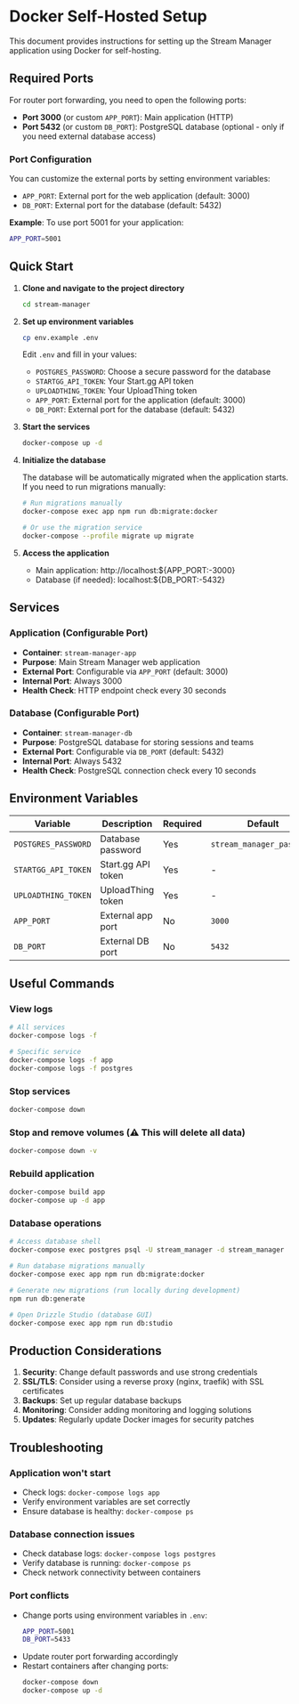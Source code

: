 # Docker Self-Hosted Setup

This document provides instructions for setting up the Stream Manager application using Docker for self-hosting.

## Required Ports

For router port forwarding, you need to open the following ports:

-   **Port 3000** (or custom `APP_PORT`): Main application (HTTP)
-   **Port 5432** (or custom `DB_PORT`): PostgreSQL database (optional - only if you need external database access)

### Port Configuration

You can customize the external ports by setting environment variables:

-   `APP_PORT`: External port for the web application (default: 3000)
-   `DB_PORT`: External port for the database (default: 5432)

**Example**: To use port 5001 for your application:

```bash
APP_PORT=5001
```

## Quick Start

1. **Clone and navigate to the project directory**

    ```bash
    cd stream-manager
    ```

2. **Set up environment variables**

    ```bash
    cp env.example .env
    ```

    Edit `.env` and fill in your values:

    - `POSTGRES_PASSWORD`: Choose a secure password for the database
    - `STARTGG_API_TOKEN`: Your Start.gg API token
    - `UPLOADTHING_TOKEN`: Your UploadThing token
    - `APP_PORT`: External port for the application (default: 3000)
    - `DB_PORT`: External port for the database (default: 5432)

3. **Start the services**

    ```bash
    docker-compose up -d
    ```

4. **Initialize the database**

    The database will be automatically migrated when the application starts. If you need to run migrations manually:

    ```bash
    # Run migrations manually
    docker-compose exec app npm run db:migrate:docker

    # Or use the migration service
    docker-compose --profile migrate up migrate
    ```

5. **Access the application**
    - Main application: http://localhost:${APP_PORT:-3000}
    - Database (if needed): localhost:${DB_PORT:-5432}

## Services

### Application (Configurable Port)

-   **Container**: `stream-manager-app`
-   **Purpose**: Main Stream Manager web application
-   **External Port**: Configurable via `APP_PORT` (default: 3000)
-   **Internal Port**: Always 3000
-   **Health Check**: HTTP endpoint check every 30 seconds

### Database (Configurable Port)

-   **Container**: `stream-manager-db`
-   **Purpose**: PostgreSQL database for storing sessions and teams
-   **External Port**: Configurable via `DB_PORT` (default: 5432)
-   **Internal Port**: Always 5432
-   **Health Check**: PostgreSQL connection check every 10 seconds

## Environment Variables

| Variable            | Description        | Required | Default                   |
| ------------------- | ------------------ | -------- | ------------------------- |
| `POSTGRES_PASSWORD` | Database password  | Yes      | `stream_manager_password` |
| `STARTGG_API_TOKEN` | Start.gg API token | Yes      | -                         |
| `UPLOADTHING_TOKEN` | UploadThing token  | Yes      | -                         |
| `APP_PORT`          | External app port  | No       | `3000`                    |
| `DB_PORT`           | External DB port   | No       | `5432`                    |

## Useful Commands

### View logs

```bash
# All services
docker-compose logs -f

# Specific service
docker-compose logs -f app
docker-compose logs -f postgres
```

### Stop services

```bash
docker-compose down
```

### Stop and remove volumes (⚠️ This will delete all data)

```bash
docker-compose down -v
```

### Rebuild application

```bash
docker-compose build app
docker-compose up -d app
```

### Database operations

```bash
# Access database shell
docker-compose exec postgres psql -U stream_manager -d stream_manager

# Run database migrations manually
docker-compose exec app npm run db:migrate:docker

# Generate new migrations (run locally during development)
npm run db:generate

# Open Drizzle Studio (database GUI)
docker-compose exec app npm run db:studio
```

## Production Considerations

1. **Security**: Change default passwords and use strong credentials
2. **SSL/TLS**: Consider using a reverse proxy (nginx, traefik) with SSL certificates
3. **Backups**: Set up regular database backups
4. **Monitoring**: Consider adding monitoring and logging solutions
5. **Updates**: Regularly update Docker images for security patches

## Troubleshooting

### Application won't start

-   Check logs: `docker-compose logs app`
-   Verify environment variables are set correctly
-   Ensure database is healthy: `docker-compose ps`

### Database connection issues

-   Check database logs: `docker-compose logs postgres`
-   Verify database is running: `docker-compose ps`
-   Check network connectivity between containers

### Port conflicts

-   Change ports using environment variables in `.env`:
    ```bash
    APP_PORT=5001
    DB_PORT=5433
    ```
-   Update router port forwarding accordingly
-   Restart containers after changing ports:
    ```bash
    docker-compose down
    docker-compose up -d
    ```
